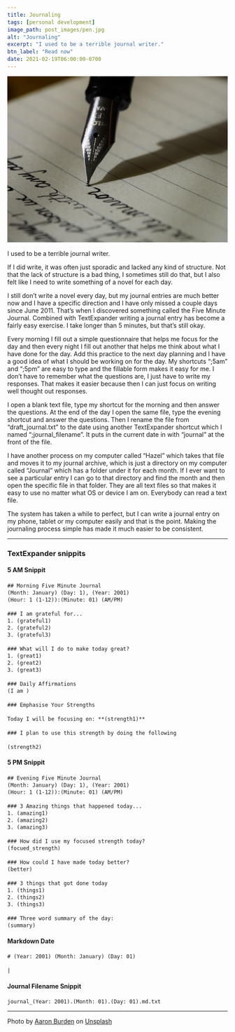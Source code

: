```yaml
---
title: Journaling
tags: [personal development]
image_path: post_images/pen.jpg
alt: "Journaling"
excerpt: "I used to be a terrible journal writer."
btn_label: "Read now"
date: 2021-02-19T06:00:00-0700
---
```

![pen][image]

I used to be a terrible journal writer. 

If I did write, it was often just sporadic and lacked any kind of structure. Not that the lack of structure is a bad thing, I sometimes still do that, but I also felt like I need to write something of a novel for each day. 

I still don’t write a novel every day, but my journal entries are much better now and I have a specific direction and I have only missed a couple days since June 2011. That’s when I discovered something called the Five Minute Journal. Combined with TextExpander writing a journal entry has become a fairly easy exercise. I take longer than 5 minutes, but that’s still okay.

Every morning I fill out a simple questionnaire that helps me focus for the day and then every night I fill out another that helps me think about what I have done for the day. Add this practice to the next day planning and I have a good idea of what I should be working on for the day.  My shortcuts “;5am” and “;5pm” are easy to type and the fillable form makes it easy for me. I don’t have to remember what the questions are, I just have to write my responses. That makes it easier because then I can just focus on writing well thought out responses. 

I open a blank text file, type my shortcut for the morning and then answer the questions. At the end of the day I open the same file, type the evening shortcut and answer the questions. Then I rename the file from “draft_journal.txt” to the date using another TextExpander shortcut which I named “;journal_filename”. It puts in the current date in with “journal” at the front of the file. 

I have another process on my computer called “Hazel” which takes that file and moves it to my journal archive, which is just a directory on my computer called “Journal” which has a folder under it for each month. If I ever want to see a particular entry I can go to that directory and find the month and then open the specific file in that folder. They are all text files so that makes it easy to use no matter what OS or device I am on. Everybody can read a text file.

The system has taken a while to perfect, but I can write a journal entry on my phone, tablet or my computer easily and that is the point. Making the journaling process simple has made it much easier to be consistent.

---

### TextExpander snippits

#### 5 AM Snippit

```
## Morning Five Minute Journal
(Month: January) (Day: 1), (Year: 2001)
(Hour: 1 (1-12)):(Minute: 01) (AM/PM)

### I am grateful for...
1. (grateful1)
2. (grateful2)
3. (grateful3)

### What will I do to make today great?
1. (great1)
2. (great2)
3. (great3)

### Daily Affirmations
(I am )

### Emphasise Your Strengths

Today I will be focusing on: **(strength1)**

### I plan to use this strength by doing the following

(strength2)

```

#### 5 PM Snippit

```
## Evening Five Minute Journal
(Month: January) (Day: 1), (Year: 2001)
(Hour: 1 (1-12)):(Minute: 01) (AM/PM)

### 3 Amazing things that happened today...
1. (amazing1)
2. (amazing2)
3. (amazing3)

### How did I use my focused strength today?
(focued_strength)

### How could I have made today better?
(better)

### 3 things that got done today
1. (things1)
2. (things2)
3. (things3)

### Three word summary of the day:
(summary)

```
#### Markdown Date

```
# (Year: 2001) (Month: January) (Day: 01)

|
```

#### Journal Filename Snippit

```
journal_(Year: 2001).(Month: 01).(Day: 01).md.txt
```

---
<span>Photo by <a href="https://unsplash.com/@aaronburden?utm_source=unsplash&amp;utm_medium=referral&amp;utm_content=creditCopyText">Aaron Burden</a> on <a href="https://unsplash.com/s/photos/pen?utm_source=unsplash&amp;utm_medium=referral&amp;utm_content=creditCopyText">Unsplash</a></span>

[image]: /images/post_images/pen.jpg

